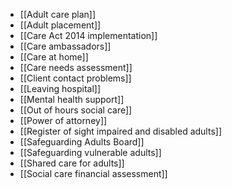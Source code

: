 - [[Adult care plan]]
- [[Adult placement]]
- [[Care Act 2014 implementation]]
- [[Care ambassadors]]
- [[Care at home]]
- [[Care needs assessment]]
- [[Client contact problems]]
- [[Leaving hospital]]
- [[Mental health support]]
- [[Out of hours social care]]
- [[Power of attorney]]
- [[Register of sight impaired and disabled adults]]
- [[Safeguarding Adults Board]]
- [[Safeguarding vulnerable adults]]
- [[Shared care for adults]]
- [[Social care financial assessment]]
